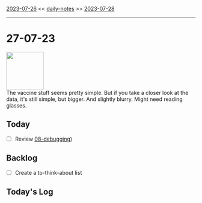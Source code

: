 [2023-07-26](daily_notes/2023-07-26) << [daily-notes](notes/daily-notes.md) >> [2023-07-28](daily_notes/2023-07-28)

---
# 27-07-23
<img src='https://imgs.xkcd.com/comics/anti_vaxxers.png' height=100>
<br>The vaccine stuff seems pretty simple. But if you take a closer look at the data, it's still simple, but bigger. And slightly blurry. Might need reading glasses.

## Today
- [ ] Review [08-debugging)](notes/08-debugging.md)

## Backlog
- [ ] Create a to-think-about list

## Today's Log
